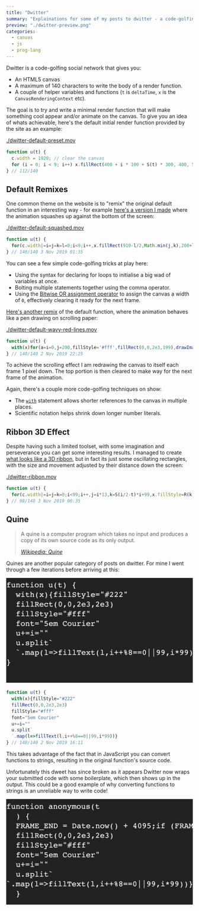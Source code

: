 ```yaml
---
title: "Dwitter"
summary: "Explainations for some of my posts to dwitter - a code-golfing social network."
preview: "./dwitter-preview.png"
categories:
  - canvas
  - js
  - prog-lang
---
```


Dwitter is a code-golfing social network that gives you:

- An HTML5 canvas
- A maximum of 140 characters to write the body of a render function.
- A couple of helper variables and functions (`t` is `deltaTime`, `x` is the `CanvasRenderingContext` etc).

The goal is to try and write a minimal render function that will make something cool appear and/or animate on the canvas. To give you an idea of whats achievable, here's the default initial render function provided by the site as an example:

[./dwitter-default-preset.mov](./dwitter-default-preset.mov)

<!-- prettier-ignore-start -->
```js
function u(t) {
  c.width = 1920; // clear the canvas
  for (i = 0; i < 9; i++) x.fillRect(400 + i * 100 + S(t) * 300, 400, 50, 200); // draw 50x200 rects
} // 112/140
```
<!-- prettier-ignore-end -->

## Default Remixes

One common theme on the website is to "remix" the original default function in an interesting way - for example [here's a version I made](https://www.dwitter.net/d/16498) where the animation squashes up against the bottom of the screen:

[./dwitter-default-squashed.mov](./dwitter-default-squashed.mov)

<!-- prettier-ignore-start -->
```js
function u(t) {
  for(c.width|=i=j=k=l=0;i<9;i++,x.fillRect(910-l/2,Math.min(j,k),200+l,50))j=400+i*99+S(t)*300,k=630+i*50,l=Math.max(j-k,0),x.fillStyle=R(l)
} // 140/140 3 Nov 2019 01:35
```
<!-- prettier-ignore-end -->

You can see a few simple code-golfing tricks at play here:

- Using the syntax for declaring for loops to initialise a big wad of variables at once.
- Bolting multiple statements together using the comma operator.
- Using the [Bitwise OR assignment operator](https://developer.mozilla.org/en-US/docs/Web/JavaScript/Reference/Operators/Bitwise_OR_assignment) to assign the canvas a width of `0`, effectively clearing it ready for the next frame.

[Here's another remix](https://www.dwitter.net/d/16492) of the default function, where the animation behaves like a pen drawing on scrolling paper:

[./dwitter-default-wavy-red-lines.mov](./dwitter-default-wavy-red-lines.mov)

<!-- prettier-ignore-start -->
```js
function u(t) {
  with(x)for(a=i=0,j=200,fillStyle='#fff',fillRect(0,0,2e3,199),drawImage(c,0,1);i<j;i+=20,a=i+S(t)*60,fillStyle=R(a))fillRect(400+a*5,0,50,j)
} // 140/140 2 Nov 2019 22:25
```
<!-- prettier-ignore-end -->

To achieve the scrolling effect I am redrawing the canvas to itself each frame 1 pixel down. The top portion is then cleared to make way for the next frame of the animation.

Again, there's a couple more code-golfing techniques on show:

- The [`with`](https://developer.mozilla.org/en-US/docs/Web/JavaScript/Reference/Statements/with) statement allows shorter references to the canvas in multiple places.
- Scientific notation helps shrink down longer number literals.

## Ribbon 3D Effect

Despite having such a limited toolset, with some imagination and perseverance you can get some interesting results. I managed to create [what looks like a 3D ribbon](https://www.dwitter.net/d/16495), but in fact its just some oscillating rectangles, with the size and movement adjusted by their distance down the screen:

[./dwitter-ribbon.mov](./dwitter-ribbon.mov)

<!-- prettier-ignore-start -->
```js
function u(t) {
  for(c.width|=i=j=k=0;i<99;i++,j=i*13,k=S(i/2-t)*i+99,x.fillStyle=R(k))x.fillRect(960-j/2,j-k,j,99)
} // 98/140 3 Nov 2019 00:35
```
<!-- prettier-ignore-end -->

## Quine

> A quine is a computer program which takes no input and produces a copy of its own source code as its only output.
>
> [_Wikipedia: Quine_](<https://en.wikipedia.org/wiki/Quine_(computing)>)

Quines are another popular category of posts on dwitter. For mine I went through a few iterations before arriving at this:

![Dwitter Quine](./dwitter-quine-before.png "Dwitter Quine")

<!-- prettier-ignore-start -->
```js
function u(t) {
  with(x){fillStyle="#222"
  fillRect(0,0,2e3,2e3)
  fillStyle="#fff"
  font="5em Courier"
  u+=i=""
  u.split`
  `.map(l=>fillText(l,i++%8==0||99,i*99))}
} // 140/140 2 Nov 2019 16:11
```
<!-- prettier-ignore-end -->

This takes advantage of the fact that in JavaScript you can convert functions to strings, resulting in the original function's source code.

Unfortunately this dweet has since broken as it appears Dwitter now wraps your submitted code with some boilerplate, which then shows up in the output. This could be a good example of why converting functions to strings is an unreliable way to write code!

![Broken Dwitter Quine](./dwitter-quine-after.png "Broken Dwitter Quine")
